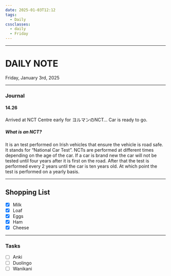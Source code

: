 ```yaml
---
date: 2025-01-03T12:12
tags:
  - Daily
cssclasses:
  - daily 
  - Friday
---
```

---
# DAILY NOTE
Friday, January 3rd, 2025
***
### Journal
#### 14.26
Arrived at NCT Centre early for ヨルマンのNCT… Car is ready to go. 
##### What is an NCT?
It is an test performed on Irish vehicles that ensure the vehicle is road safe. It stands for “National Car Test”. NCTs are performed at different times depending on the age of the car. If a car is brand new the car will not be tested until four years after it is first on the road. After that the test is performed every 2 years until the car is ten years old. At which point the test is performed on a yearly basis.


---
## Shopping List
- [x] Milk
- [x] Loaf
- [x] Eggs
- [x] Ham
- [x] Cheese
***
### Tasks
- [ ] Anki
- [ ] Duolingo
- [ ] Wanikani
